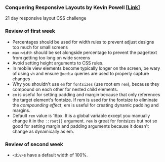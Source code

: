 ### Conquering Responsive Layouts by Kevin Powell [\[Link\]](https://courses.kevinpowell.co/view/courses/conquering-responsive-layouts)
21 day responsive layout CSS challenge


### Review of first week
- Percentages should be used for width rules to prevent adjust designs too much for small screens
- `max-width` should be set alongside percentage to prevent the page/text from getting too long on wide screens
- Avoid setting height arguments to CSS rules.
- In mobile view elements become typically longer on the screen, be wary of using `vh` and ensure `@media` queries are used to properly capture changes
- Why you shouldn't use `em` for `fontsizes` (use root em `rem`), because they compound on each other for nested child elements.
- `em` is useful for setting padding and margin because that only references the target element's fontsize. If rem is used for the fontsize to eliminate the 
    *compounding effect*, em is useful for creating dynamic padding and margins.
- Default `rem` value is 16px. It is a global variable except you manually change it in the `::root{}` argument. `rem` is great for fontsizes but not so 
    good for setting margin and padding arguments because it doesn't change as dynamically as em.

### Review of second week
- `<div>`s have a default width of 100%.